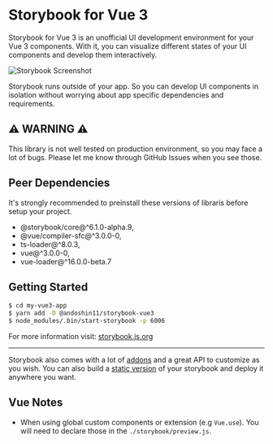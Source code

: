 # Storybook for Vue 3

Storybook for Vue 3 is an unofficial UI development environment for your Vue 3 components.
With it, you can visualize different states of your UI components and develop them interactively.

![Storybook Screenshot](https://github.com/storybookjs/storybook/blob/master/media/storybook-intro.gif)

Storybook runs outside of your app.
So you can develop UI components in isolation without worrying about app specific dependencies and requirements.

## :warning: WARNING :warning:
This library is not well tested on production environment, so you may face a lot of bugs.
Please let me know through GitHub Issues when you see those.

## Peer Dependencies
It's strongly recommended to preinstall these versions of libraris before setup your project.

- @storybook/core@^6.1.0-alpha.9,
- @vue/compiler-sfc@^3.0.0-0,
- ts-loader@^8.0.3,
- vue@^3.0.0-0,
- vue-loader@^16.0.0-beta.7

## Getting Started

```sh
$ cd my-vue3-app
$ yarn add -D @andoshin11/storybook-vue3
$ node_modules/.bin/start-storybook -p 6006
```

For more information visit: [storybook.js.org](https://storybook.js.org)

---

Storybook also comes with a lot of [addons](https://storybook.js.org/docs/vue/configure/storybook-addons) and a great API to customize as you wish.
You can also build a [static version](https://storybook.js.org/docs/vue/workflows/publish-storybook) of your storybook and deploy it anywhere you want.

## Vue Notes

- When using global custom components or extension (e.g `Vue.use`). You will need to declare those in the `./storybook/preview.js`.
